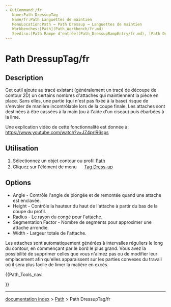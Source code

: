 ```yaml
---
- GuiCommand:/fr
   Name:Path DressupTag
   Name/fr:Path Languettes de maintien
   MenuLocation:Path → Path Dressup → Languettes de maintien
   Workbenches:[Path](Path_Workbench/fr.md)
   SeeAlso:[Path Rampe d'entrée](Path_DressupRampEntry/fr.md), [Path Dégagement d'angles](Path_DressupDogbone/fr.md) , [Path Habillage pour lame rotative](Path_DressupDragKnife/fr.md)
---
```


# Path DressupTag/fr

## Description

Cet outil ajoute au tracé existant (généralement un tracé de découpe de contour 2D) un certains nombres d\'attaches qui maintiennent la pièce en place. Sans elles, une partie (qui n\'est pas fixée à la base) risque de s\'envoler de manière incontrôlable lors de la coupe finale. Les attaches sont destinées à être cassées à la main (ou à l'aide d'un ciseau) puis ébarbées à la lime.

Une explication vidéo de cette fonctionnalité est donnée à: <https://www.youtube.com/watch?v=JZ4prlR6sps>

## Utilisation

1.  Sélectionnez un objet contour ou profil [Path](Path_Workbench/fr.md)
2.  Cliquez sur l\'élément de menu <img alt="" src=images/Path_Dressup.svg  style="width:16px;"> [Tag Dress-up](Path_DressupTag/fr.md)

## Options

-   Angle - Contrôle l\'angle de plongée et de remontée quand une attache est enclavée.
-   Height - Contrôle la hauteur du haut de l\'attache à partir du bas de la coupe du profil.
-   Radius - Le rayon du congé pour l\'attache.
-   Segmentation Factor - Nombre de segments pour approximer une attache arrondie.
-   Width - Largeur totale de l\'attache.

Les attaches sont automatiquement générées à intervalles réguliers le long du contour, en commençant par le bord le plus grand. Vous avez la possibilité de supprimer celles que vous n\'aimez pas ou de modifier leur emplacement afin qu\'elles apparaissent sur les parties convexes du travail où il sera plus facile de limer la matière en excès.





{{Path_Tools_navi

}}

---
[documentation index](../README.md) > [Path](Path_Workbench.md) > Path DressupTag/fr
